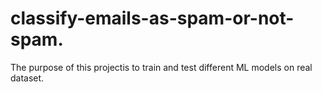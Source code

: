 # classify-emails-as-spam-or-not-spam.
The purpose of this projectis to train and test different ML models on real dataset.
